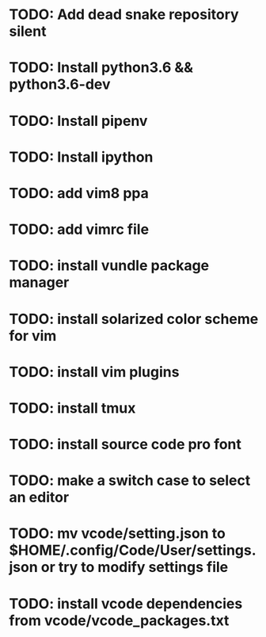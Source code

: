 # TODO: Add dead snake repository silent
# TODO: Install python3.6 && python3.6-dev
# TODO: Install pipenv
# TODO: Install ipython
# TODO: add vim8 ppa
# TODO: add vimrc file
# TODO: install vundle package manager
# TODO: install solarized color scheme for vim
# TODO: install vim plugins
# TODO: install tmux
# TODO: install source code pro font

# TODO: make a switch case to select an editor
# TODO: mv vcode/setting.json to $HOME/.config/Code/User/settings.json or try to modify settings file
# TODO: install vcode dependencies from vcode/vcode_packages.txt
